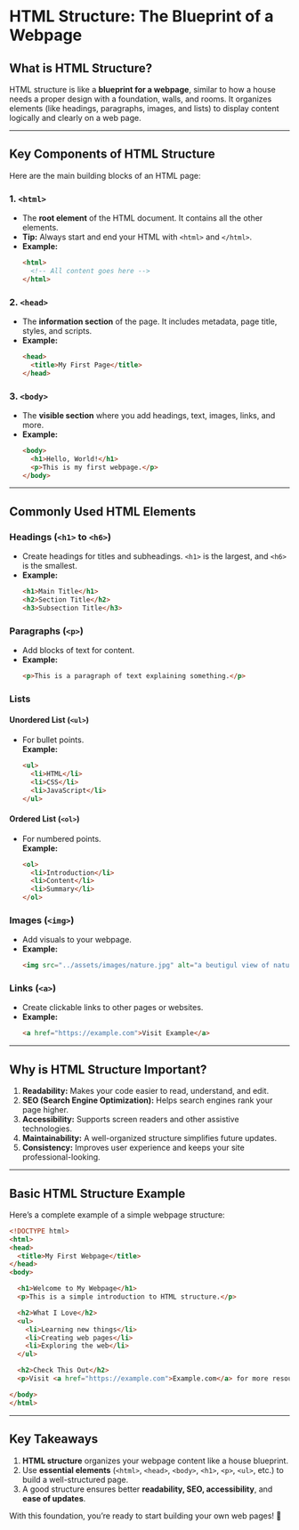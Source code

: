 # HTML Structure: The Blueprint of a Webpage

## What is HTML Structure?

HTML structure is like a **blueprint for a webpage**, similar to how a house needs a proper design with a foundation, walls, and rooms. It organizes elements (like headings, paragraphs, images, and lists) to display content logically and clearly on a web page.

---

## Key Components of HTML Structure

Here are the main building blocks of an HTML page:

### 1. `<html>`
- The **root element** of the HTML document. It contains all the other elements.  
- **Tip:** Always start and end your HTML with `<html>` and `</html>`.  
- **Example:**  
  ```html
  <html>
    <!-- All content goes here -->
  </html>
  ```

### 2. `<head>`
- The **information section** of the page. It includes metadata, page title, styles, and scripts.  
- **Example:**  
  ```html
  <head>
    <title>My First Page</title>
  </head>
  ```

### 3. `<body>`
- The **visible section** where you add headings, text, images, links, and more.  
- **Example:**  
  ```html
  <body>
    <h1>Hello, World!</h1>
    <p>This is my first webpage.</p>
  </body>
  ```

---

## Commonly Used HTML Elements

### Headings (`<h1>` to `<h6>`)
- Create headings for titles and subheadings. `<h1>` is the largest, and `<h6>` is the smallest.  
- **Example:**  
  ```html
  <h1>Main Title</h1>
  <h2>Section Title</h2>
  <h3>Subsection Title</h3>
  ```

### Paragraphs (`<p>`)
- Add blocks of text for content.  
- **Example:**  
  ```html
  <p>This is a paragraph of text explaining something.</p>
  ```

### Lists
#### Unordered List (`<ul>`)
- For bullet points.  
  **Example:**  
  ```html
  <ul>
    <li>HTML</li>
    <li>CSS</li>
    <li>JavaScript</li>
  </ul>
  ```

#### Ordered List (`<ol>`)
- For numbered points.  
  **Example:**  
  ```html
  <ol>
    <li>Introduction</li>
    <li>Content</li>
    <li>Summary</li>
  </ol>
  ```

### Images (`<img>`)
- Add visuals to your webpage.  
- **Example:**  
  ```html
  <img src="../assets/images/nature.jpg" alt="a beutigul view of nature">
  ```

### Links (`<a>`)
- Create clickable links to other pages or websites.  
- **Example:**  
  ```html
  <a href="https://example.com">Visit Example</a>
  ```

---

## Why is HTML Structure Important?

1. **Readability:** Makes your code easier to read, understand, and edit.  
2. **SEO (Search Engine Optimization):** Helps search engines rank your page higher.  
3. **Accessibility:** Supports screen readers and other assistive technologies.  
4. **Maintainability:** A well-organized structure simplifies future updates.  
5. **Consistency:** Improves user experience and keeps your site professional-looking.

---

## Basic HTML Structure Example

Here’s a complete example of a simple webpage structure:

```html
<!DOCTYPE html>
<html>
<head>
  <title>My First Webpage</title>
</head>
<body>

  <h1>Welcome to My Webpage</h1>
  <p>This is a simple introduction to HTML structure.</p>

  <h2>What I Love</h2>
  <ul>
    <li>Learning new things</li>
    <li>Creating web pages</li>
    <li>Exploring the web</li>
  </ul>

  <h2>Check This Out</h2>
  <p>Visit <a href="https://example.com">Example.com</a> for more resources.</p>

</body>
</html>
```

---

## Key Takeaways

1. **HTML structure** organizes your webpage content like a house blueprint.  
2. Use **essential elements** (`<html>`, `<head>`, `<body>`, `<h1>`, `<p>`, `<ul>`, etc.) to build a well-structured page.  
3. A good structure ensures better **readability, SEO, accessibility**, and **ease of updates**.

With this foundation, you’re ready to start building your own web pages! 🎉
